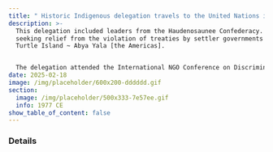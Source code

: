 ```yaml
---
title: " Historic Indigenous delegation travels to the United Nations in Geneva. "
description: >-
  This delegation included leaders from the Haudenosaunee Confederacy. They went
  seeking relief from the violation of treaties by settler governments across
  Turtle Island ~ Abya Yala [the Americas]. 


  The delegation attended the International NGO Conference on Discrimination against Indigenous Populations in the Americas. The conference took place through the Sub-Committee on Racism, Racial Discrimination, Apartheid and Decolonization of the Special Committee on Human Rights, which is part of the United Nations Economic and Social Council (ECOSOC). Read more.This delegation included leaders from the Haudenosaunee Confederacy. They went seeking relief from the violation of treaties by settler governments across Turtle Island ~ Abya Yala [the Americas]. 
date: 2025-02-18
image: /img/placeholder/600x200-dddddd.gif
section:
  image: /img/placeholder/500x333-7e57ee.gif
  info: 1977 CE
show_table_of_content: false
---
```

### Details

